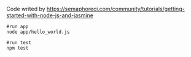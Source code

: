 Code writed by
https://semaphoreci.com/community/tutorials/getting-started-with-node-js-and-jasmine


```
#run app
node app/hello_world.js

#run test
npm test
```